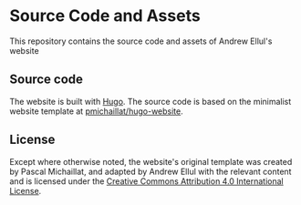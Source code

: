 # Source Code and Assets

This repository contains the source code and assets of Andrew Ellul's website

## Source code

The website is built with [Hugo](https://github.com/gohugoio/hugo). The source code is based on the minimalist website template at [pmichaillat/hugo-website](https://github.com/pmichaillat/hugo-website).

## License

Except where otherwise noted, the website's original template was created by Pascal Michaillat, and adapted by Andrew Ellul with the relevant content and is licensed under the [Creative Commons Attribution 4.0 International License](http://creativecommons.org/licenses/by/4.0/).

